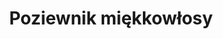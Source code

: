 ---
title: 'Poziewnik miękkowłosy'
latina: '(Galeopsis pubescens)'
pubDate: 'Jun 01 2025'
mainImage: 'poziewnik_miekkowlosy_d0whuf'
level1: 'rośliny naczyniowe'
level2: 'jasnotowce'
level3: 'jasnotowate'
level4: 'poziewnik'
flowertime: 'czerwiec- październik'
where: 'Występuje w Europie z wyjątkiem jej części najbardziej zachodniej i północnej – od Francji, poprzez Niemcy, Polskę, Białoruś po zachodnią Rosję i rejon Kaukazu, na południu granica zasięgu biegnie przez Ukrainę, Rumunię, Grecję i Włochy. Zawleczony został w Rosji na Syberię i do Kraju Nadmorskiego. W Polsce jest pospolity na terenie całego kraju z wyjątkiem północno-wschodniej jego części, gdzie spotykany jest rzadziej.'
---